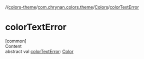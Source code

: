//[colors-theme](../../../index.md)/[com.chrynan.colors.theme](../index.md)/[Colors](index.md)/[colorTextError](color-text-error.md)



# colorTextError  
[common]  
Content  
abstract val [colorTextError](color-text-error.md): [Color](../../../../colors-core/colors-core/com.chrynan.colors/-color/index.md)  



